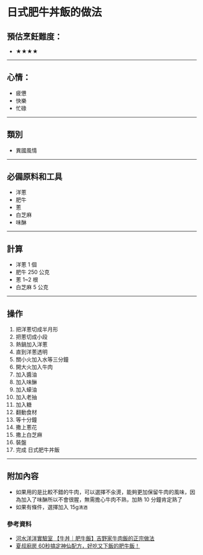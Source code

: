 # 日式肥牛丼飯的做法

## 預估烹飪難度：

- ★★★★

---

## 心情：

- 疲憊
- 快樂
- 忙碌

---

## 類別
- 異國風情

---

## 必備原料和工具

- 洋蔥
- 肥牛
- 蔥
- 白芝麻
- 味醂

---

## 計算

- 洋蔥 1 個
- 肥牛 250 公克
- 蔥 1~2 根
- 白芝麻 5 公克

---

## 操作

1. 把洋蔥切成半月形
2. 把蔥切成小段
3. 熱鍋加入洋蔥
4. 直到洋蔥透明
5. 關小火加入水等三分鐘
6. 開大火加入牛肉
7. 加入醬油
8. 加入味醂
9. 加入蠔油
10. 加入老抽
11. 加入糖
12. 翻動食材
13. 等十分鐘
14. 撒上蔥花
15. 撒上白芝麻
16. 裝盤
17. 完成 日式肥牛丼飯

---

## 附加內容

- 如果用的是比較不錯的牛肉，可以選擇不汆燙，能夠更加保留牛肉的風味，因為加入了味醂所以不會很腥，無需擔心牛肉不熟，加熱 10 分鐘肯定熟了
- 如果有條件，選擇加入 15g`清酒`

### 參考資料

- [河水洋洋實驗室 【牛丼｜肥牛飯】吉野家牛肉飯的正宗做法](https://www.bilibili.com/video/BV1rK4y1d7Fk)
- [夏叔廚房 60秒搞定神仙配方，好吃又下飯的肥牛飯！](https://www.bilibili.com/video/BV1xu4y1676X)

